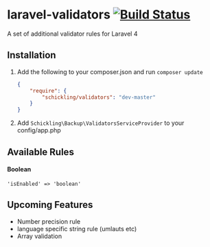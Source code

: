 laravel-validators [![Build Status](https://travis-ci.org/schickling/laravel-validators.png?branch=master)](https://travis-ci.org/schickling/laravel-validators)
==================

A set of additional validator rules for Laravel 4

## Installation

1. Add the following to your composer.json and run `composer update`

    ```json
    {
        "require": {
            "schickling/validators": "dev-master"
        }
    }
    ```

2. Add `Schickling\Backup\ValidatorsServiceProvider` to your config/app.php

## Available Rules

#### Boolean
```
'isEnabled' => 'boolean'
```


## Upcoming Features

* Number precision rule
* language specific string rule (umlauts etc)
* Array validation

